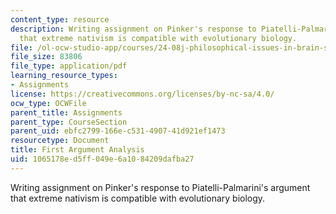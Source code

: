 ```yaml
---
content_type: resource
description: Writing assignment on Pinker's response to Piatelli-Palmarini's argument
  that extreme nativism is compatible with evolutionary biology.
file: /ol-ocw-studio-app/courses/24-08j-philosophical-issues-in-brain-science-spring-2009/1065178ed5ff049e6a1084209dafba27_MIT24_08JS09_assn01.pdf
file_size: 83806
file_type: application/pdf
learning_resource_types:
- Assignments
license: https://creativecommons.org/licenses/by-nc-sa/4.0/
ocw_type: OCWFile
parent_title: Assignments
parent_type: CourseSection
parent_uid: ebfc2799-166e-c531-4907-41d921ef1473
resourcetype: Document
title: First Argument Analysis
uid: 1065178e-d5ff-049e-6a10-84209dafba27
---
```

Writing assignment on Pinker's response to Piatelli-Palmarini's argument that extreme nativism is compatible with evolutionary biology.